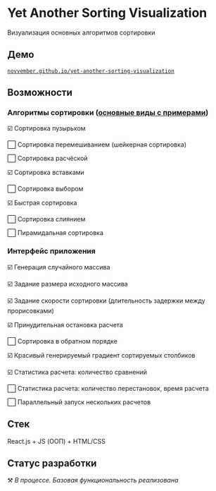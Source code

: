 # Yet Another Sorting Visualization

Визуализация основных алгоритмов сортировки

## Демо
[`novvember.github.io/yet-another-sorting-visualization`](https://novvember.github.io/yet-another-sorting-visualization)

## Возможности
### Алгоритмы сортировки ([основные виды с примерами](https://academy.yandex.ru/posts/osnovnye-vidy-sortirovok-i-primery-ikh-realizatsii))

☑️ Сортировка пузырьком

⬜ Сортировка перемешиванием (шейкерная сортировка)

⬜ Сортировка расчёской

☑️ Сортировка вставками

⬜ Сортировка выбором

☑️ Быстрая сортировка

⬜ Сортировка слиянием

⬜ Пирамидальная сортировка


### Интерфейс приложения

☑️ Генерация случайного массива

☑️ Задание размера исходного массива

☑️ Задание скорости сортировки (длительность задержки между прорисовками)

☑️ Принудительная остановка расчета

⬜ Сортировка в обратном порядке

☑️ Красивый генерируемый градиент сортируемых столбиков

☑️ Статистика расчета: количество сравнений

⬜ Статистика расчета: количество перестановок, время расчета

⬜ Параллельный запуск нескольких расчетов

## Стек
React.js + JS (ООП) + HTML/CSS


## Статус разработки
⚒️ *В процессе. Базовая функциональность реализована*
